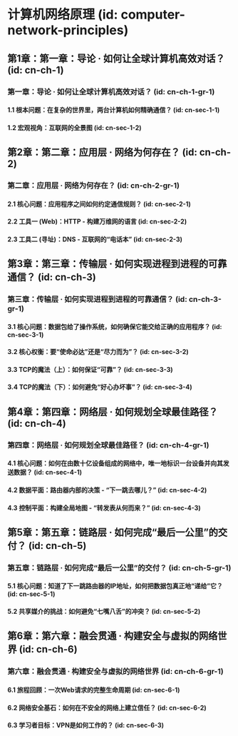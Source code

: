 # 计算机网络原理 (id: computer-network-principles)

## 第1章：第一章：导论 · 如何让全球计算机高效对话？ (id: cn-ch-1)
### 第一章：导论 · 如何让全球计算机高效对话？ (id: cn-ch-1-gr-1)
#### 1.1 根本问题：在复杂的世界里，两台计算机如何精确通信？ (id: cn-sec-1-1)
#### 1.2 宏观视角：互联网的全景图 (id: cn-sec-1-2)

## 第2章：第二章：应用层 · 网络为何存在？ (id: cn-ch-2)
### 第二章：应用层 · 网络为何存在？ (id: cn-ch-2-gr-1)
#### 2.1 核心问题：应用程序之间如何约定通信规则？ (id: cn-sec-2-1)
#### 2.2 工具一 (Web)：HTTP - 构建万维网的语言 (id: cn-sec-2-2)
#### 2.3 工具二 (寻址)：DNS - 互联网的“电话本” (id: cn-sec-2-3)

## 第3章：第三章：传输层 · 如何实现进程到进程的可靠通信？ (id: cn-ch-3)
### 第三章：传输层 · 如何实现进程到进程的可靠通信？ (id: cn-ch-3-gr-1)
#### 3.1 核心问题：数据包给了操作系统，如何确保它能交给正确的应用程序？ (id: cn-sec-3-1)
#### 3.2 核心权衡：要“使命必达”还是“尽力而为”？ (id: cn-sec-3-2)
#### 3.3 TCP的魔法（上）：如何保证“可靠”？ (id: cn-sec-3-3)
#### 3.4 TCP的魔法（下）：如何避免“好心办坏事”？ (id: cn-sec-3-4)

## 第4章：第四章：网络层 · 如何规划全球最佳路径？ (id: cn-ch-4)
### 第四章：网络层 · 如何规划全球最佳路径？ (id: cn-ch-4-gr-1)
#### 4.1 核心问题：如何在由数十亿设备组成的网络中，唯一地标识一台设备并向其发送数据？ (id: cn-sec-4-1)
#### 4.2 数据平面：路由器内部的决策 - “下一跳去哪儿？” (id: cn-sec-4-2)
#### 4.3 控制平面：构建全局地图 - “转发表从何而来？” (id: cn-sec-4-3)

## 第5章：第五章：链路层 · 如何完成“最后一公里”的交付？ (id: cn-ch-5)
### 第五章：链路层 · 如何完成“最后一公里”的交付？ (id: cn-ch-5-gr-1)
#### 5.1 核心问题：知道了下一跳路由器的IP地址，如何把数据包真正地“递给”它？ (id: cn-sec-5-1)
#### 5.2 共享媒介的挑战：如何避免“七嘴八舌”的冲突？ (id: cn-sec-5-2)

## 第6章：第六章：融会贯通 · 构建安全与虚拟的网络世界 (id: cn-ch-6)
### 第六章：融会贯通 · 构建安全与虚拟的网络世界 (id: cn-ch-6-gr-1)
#### 6.1 旅程回顾：一次Web请求的完整生命周期 (id: cn-sec-6-1)
#### 6.2 网络安全基石：如何在不安全的网络上建立信任？ (id: cn-sec-6-2)
#### 6.3 学习者目标：VPN是如何工作的？ (id: cn-sec-6-3)

